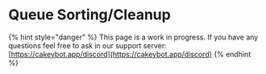 # Queue Sorting/Cleanup

{% hint style="danger" %}
This page is a work in progress. If you have any questions feel free to ask in our support server: [https://cakeybot.app/discord](https://cakeybot.app/discord)
{% endhint %}
